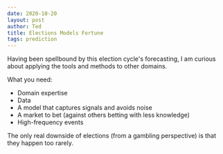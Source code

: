 ```yaml
---
date: 2020-10-20
layout: post
author: Ted
title: Elections Models Fortune
tags: prediction
---
```

Having been spellbound by this election cycle's forecasting, I am curious about applying the tools and methods to other domains.

What you need:
- Domain expertise
- Data
- A model that captures signals and avoids noise
- A market to bet (against others betting with less knowledge)
- High-frequency events 

The only real downside of elections (from a gambling perspective) is that they happen too rarely. 